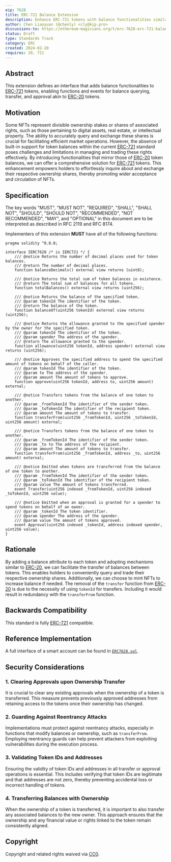```yaml
---
eip: 7628
title: ERC-721 Balance Extension
description: Enhance ERC-721 tokens with balance functionalities similar to ERC-20.
author: Chen Liaoyuan (@chenly) <cly@kip.pro>
discussions-to: https://ethereum-magicians.org/t/erc-7628-erc-721-balance-extension/18744
status: Draft
type: Standards Track
category: ERC
created: 2024-02-20
requires: 20, 721
---
```


## Abstract

This extension defines an interface that adds balance functionalities to [ERC-721](./eip-721.md) tokens, enabling functions and events for balance querying, transfer, and approval akin to [ERC-20](./eip-20.md) tokens.

## Motivation

Some NFTs represent divisible ownership stakes or shares of associated rights, such as those pertaining to digital assets, real estate, or intellectual property. The ability to accurately query and exchange these shares is crucial for facilitating efficient market operations. However, the absence of built-in support for token balances within the current [ERC-721](./eip-721.md) standard poses challenges and limitations in managing and trading these rights effectively. By introducing functionalities that mirror those of [ERC-20](./eip-20.md) token balances, we can offer a comprehensive solution for [ERC-721](./eip-721.md) tokens. This enhancement empowers holders to effortlessly inquire about and exchange their respective ownership shares, thereby promoting wider acceptance and circulation of NFTs.

## Specification

The key words "MUST", "MUST NOT", "REQUIRED", "SHALL", "SHALL NOT", "SHOULD", "SHOULD NOT", "RECOMMENDED", "NOT RECOMMENDED", "MAY", and "OPTIONAL" in this document are to be interpreted as described in RFC 2119 and RFC 8174.

Implementers of this extension **MUST** have all of the following functions:

```solidity
pragma solidity ^0.8.0;

interface IERC7628 /* is IERC721 */ {
    /// @notice Returns the number of decimal places used for token balances.
    /// @return The number of decimal places.
    function balanceDecimals() external view returns (uint8);

    /// @notice Returns the total sum of token balances in existence.
    /// @return The total sum of balances for all tokens.
    function totalBalances() external view returns (uint256);

    /// @notice Returns the balance of the specified token.
    /// @param tokenId The identifier of the token.
    /// @return The balance of the token.
    function balanceOf(uint256 tokenId) external view returns (uint256);

    /// @notice Returns the allowance granted to the specified spender by the owner for the specified token.
    /// @param tokenId The identifier of the token.
    /// @param spender The address of the spender.
    /// @return The allowance granted to the spender.
    function allowance(uint256 tokenId, address spender) external view returns (uint256);

    /// @notice Approves the specified address to spend the specified amount of tokens on behalf of the caller.
    /// @param tokenId The identifier of the token.
    /// @param to The address of the spender.
    /// @param amount The amount of tokens to approve.
    function approve(uint256 tokenId, address to, uint256 amount) external;

    /// @notice Transfers tokens from the balance of one token to another.
    /// @param _fromTokenId The identifier of the sender token.
    /// @param _toTokenId The identifier of the recipient token.
    /// @param amount The amount of tokens to transfer.
    function transferFrom(uint256 _fromTokenId, uint256 _toTokenId, uint256 amount) external;

    /// @notice Transfers tokens from the balance of one token to another.
    /// @param _fromTokenId The identifier of the sender token.
    /// @param _to to The address of the recipient.
    /// @param amount The amount of tokens to transfer.
    function transferFrom(uint256 _fromTokenId, address _to, uint256 amount) external;

    /// @notice Emitted when tokens are transferred from the balance of one token to another.
    /// @param _fromTokenId The identifier of the sender token.
    /// @param _toTokenId The identifier of the recipient token.
    /// @param value The amount of tokens transferred.
    event Transfer(uint256 indexed _fromTokenId, uint256 indexed _toTokenId, uint256 value);

    /// @notice Emitted when an approval is granted for a spender to spend tokens on behalf of an owner.
    /// @param _tokenId The token identifier.
    /// @param spender The address of the spender.
    /// @param value The amount of tokens approved.
    event Approval(uint256 indexed _tokenId, address indexed spender, uint256 value);
}
```

## Rationale

By adding a balance attribute to each token and adopting mechanisms similar to [ERC-20](./eip-20.md), we can facilitate the transfer of balances between tokens. This enables holders to conveniently query and trade their respective ownership shares. Additionally, we can choose to mint NFTs to increase balance if needed. The removal of the `transfer` function from [ERC-20](./eip-20.md) is due to the necessity of using `tokenId` for transfers. Including it would result in redundancy with the `transferFrom` function.

## Backwards Compatibility

This standard is fully [ERC-721](./eip-721.md) compatible.

## Reference Implementation

A full interface of a smart account can be found in [`ERC7628.sol`](../assets/eip-7628/ERC7628.sol).

## Security Considerations

### 1. Clearing Approvals upon Ownership Transfer
It is crucial to clear any existing approvals when the ownership of a token is transferred. This measure prevents previously approved addresses from retaining access to the tokens once their ownership has changed.

### 2. Guarding Against Reentrancy Attacks
Implementations must protect against reentrancy attacks, especially in functions that modify balances or ownership, such as `transferFrom`. Employing reentrancy guards can help prevent attackers from exploiting vulnerabilities during the execution process.

### 3. Validating Token IDs and Addresses
Ensuring the validity of token IDs and addresses in all transfer or approval operations is essential. This includes verifying that token IDs are legitimate and that addresses are not zero, thereby preventing accidental loss or incorrect handling of tokens.

### 4. Transferring Balances with Ownership
When the ownership of a token is transferred, it is important to also transfer any associated balances to the new owner. This approach ensures that the ownership and any financial value or rights linked to the token remain consistently aligned.

## Copyright

Copyright and related rights waived via [CC0](../LICENSE.md).

